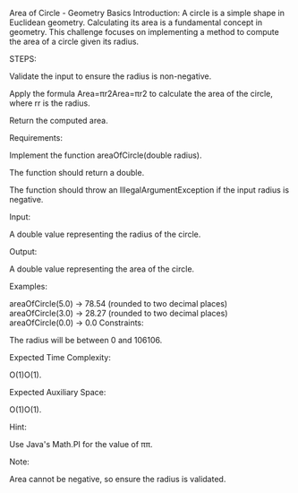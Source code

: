 Area of Circle - Geometry Basics
Introduction: A circle is a simple shape in Euclidean geometry. Calculating its area is a fundamental concept in geometry. This challenge focuses on implementing a method to compute the area of a circle given its radius.

STEPS:

Validate the input to ensure the radius is non-negative.

Apply the formula Area=πr2Area=πr2 to calculate the area of the circle, where rr is the radius.

Return the computed area.

Requirements:

Implement the function areaOfCircle(double radius).

The function should return a double.

The function should throw an IllegalArgumentException if the input radius is negative.

Input:

A double value representing the radius of the circle.

Output:

A double value representing the area of the circle.

Examples:

areaOfCircle(5.0) -> 78.54 (rounded to two decimal places)
areaOfCircle(3.0) -> 28.27 (rounded to two decimal places)
areaOfCircle(0.0) -> 0.0
Constraints:

The radius will be between 0 and 106106.

Expected Time Complexity:

O(1)O(1).

Expected Auxiliary Space:

O(1)O(1).

Hint:

Use Java's Math.PI for the value of ππ.

Note:

Area cannot be negative, so ensure the radius is validated.